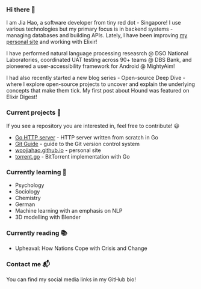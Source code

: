 ### Hi there 👋

I am Jia Hao, a software developer from tiny red dot - Singapore! I use various technologies but my primary focus is in backend systems - managing databases and building APIs. Lately, I have been improving [my personal site](https://woojiahao.github.io) and working with Elixir!

I have performed natural language processing reseasrch @ DSO National Laboratories, coordinated UAT testing across 90+ teams @ DBS Bank, and pioneered a user-accessibility framework for Android @ MightyAim!

I had also recently started a new blog series - Open-source Deep Dive - where I explore open-source projects to uncover and explain the underlying concepts that make them tick. My first post about Hound was featured on Elixir Digest!

### Current projects 🔭

If you see a repository you are interested in, feel free to contribute! 😃

- [Go HTTP server](https://github.com/woojiahao/go-http-server) - HTTP server written from scratch in Go
- [Git Guide](https://github.com/woojiahao/git-guide) - guide to the Git version control system
- [woojiahao.github.io](https://woojiahao.github.io) - personal site
- [torrent.go](https://github.io/torrent.go) - BitTorrent implementation with Go

### Currently learning 🌱

- Psychology
- Sociology
- Chemistry
- German
- Machine learning with an emphasis on NLP
- 3D modelling with Blender <!-- Add link to project previews -->

### Currently reading 📚

- Upheaval: How Nations Cope with Crisis and Change

### Contact me 📬

You can find my social media links in my GitHub bio!

